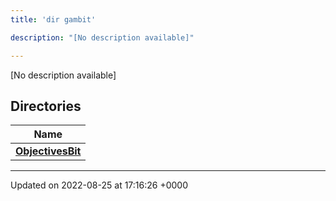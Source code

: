 ```yaml
---
title: 'dir gambit'

description: "[No description available]"

---
```







[No description available]

## Directories

| Name           |
| -------------- |
| **[ObjectivesBit](/documentation/code/files/dir_7dfe9eaad9a1d90fb409b25558cd7c79/#dir-objectivesbit)**  |






-------------------------------

Updated on 2022-08-25 at 17:16:26 +0000
